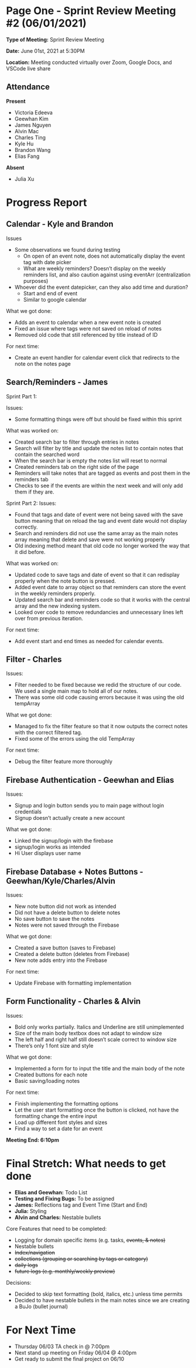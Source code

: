 # Page One - Sprint Review Meeting #2 (06/01/2021)

**Type of Meeting:** Sprint Review Meeting

**Date:** June 01st, 2021 at 5:30PM

**Location:** Meeting conducted virtually over Zoom, Google Docs, and VSCode live share

## Attendance

**Present**
- Victoria Edeeva
- Geewhan Kim
- James Nguyen
- Alvin Mac
- Charles Ting
- Kyle Hu
- Brandon Wang
- Elias Fang

**Absent**
- Julia Xu

# Progress Report

## Calendar - Kyle and Brandon

Issues
- Some observations we found during testing
  - On open of an event note, does not automatically display the event tag with date picker
  - What are weekly reminders? Doesn’t display on the weekly reminders list, and also caution against using eventArr (centralization purposes)
- Whoever did the event datepicker, can they also add time and duration?
  - Start and end of event
  - Similar to google calendar

What we got done:
- Adds an event to calendar when a new event note is created
- Fixed an issue where tags were not saved on reload of notes
- Removed old code that still referenced by title instead of ID

For next time:
- Create an event handler for calendar event click that redirects to the note on the notes page


## Search/Reminders - James

Sprint Part 1:

Issues:
- Some formatting things were off but should be fixed within this sprint

What was worked on:
- Created search bar to filter through entries in notes
- Search will filter by title and update the notes list to contain notes that contain the searched word
- When the search bar is empty the notes list will reset to normal
- Created reminders tab on the right side of the page
- Reminders will take notes that are tagged as events and post them in the reminders tab
- Checks to see if the events are within the next week and will only add them if they are.

Sprint Part 2:
Issues:
- Found that tags and date of event were not being saved with the save button meaning that on reload the tag and event date would not display correctly.
- Search and reminders did not use the same array as the main notes array meaning that delete and save were not working properly
- Old indexing method meant that old code no longer worked the way that it did before.

What was worked on:
- Updated code to save tags and date of event so that it can redisplay properly when the note button is pressed.
- Added event date to array object so that reminders can store the event in the weekly reminders properly.
- Updated search bar and reminders code so that it works with the central array and the new indexing system.
- Looked over code to remove redundancies and unnecessary lines left over from previous iteration.

For next time: 
- Add event start and end times as needed for calendar events.

## Filter - Charles

Issues: 
- Filter needed to be fixed because we redid the structure of our code. We used a single main map to hold all of our notes.
- There was some old code causing errors because it was using the old tempArray

What we got done:
- Managed to fix the filter feature so that it now outputs the correct notes with the correct filtered tag.
- Fixed some of the errors using the old TempArray

For next time:
- Debug the filter feature more thoroughly

## Firebase Authentication - Geewhan and Elias

Issues:
- Signup and login button sends you to main page without login credentials
- Signup doesn’t actually create a new account

What we got done:
- Linked the signup/login with the firebase
- signup/login works as intended
- Hi User displays user name


## Firebase Database + Notes Buttons - Geewhan/Kyle/Charles/Alvin

Issues:
- New note button did not work as intended
- Did not have a delete button to delete notes
- No save button to save the notes
- Notes were not saved through the Firebase

What we got done:
- Created a save button (saves to Firebase)
- Created a delete button (deletes from Firebase)
- New note adds entry into the Firebase

For next time:
- Update Firebase with formatting implementation 

## Form Functionality - Charles & Alvin

Issues: 
- Bold only works partially. Italics and Underline are still unimplemented
- Size of the main body textbox does not adapt to window size
- The left half and right half still doesn’t scale correct to window size
- There’s only 1 font size and style

What we got done:
- Implemented a form for to input the title and the main body of the note
- Created buttons for each note
- Basic saving/loading notes

For next time:
- Finish implementing the formatting options
- Let the user start formatting once the button is clicked, not have the formatting change the entire input
- Load up different font styles and sizes
- Find a way to set a date for an event

**Meeting End: 6:10pm**

# Final Stretch: What needs to get done


- **Elias and Geewhan:** Todo List
- **Testing and Fixing Bugs:** To be assigned
- **James:** Reflections tag and Event Time (Start and End)
- **Julia:** Styling
- **Alvin and Charles:** Nestable bullets

Core Features that need to be completed:
- Logging for domain specific items (e.g. tasks, ~~events, & notes)~~
- Nestable bullets
- ~~Index/navigation~~
- ~~collections (grouping or searching by tags or category)~~
- ~~daily logs~~
- ~~future logs (e.g. monthly/weekly preview)~~

Decisions:
- Decided to skip text formatting (bold, italics, etc.) unless time permits
- Decided to have nestable bullets in the main notes since we are creating a BuJo (bullet journal)


# For Next Time

- Thursday 06/03 TA check in @ 7:00pm
- Next stand up meeting on Friday 06/04 @ 4:00pm
- Get ready to submit the final project on 06/10






